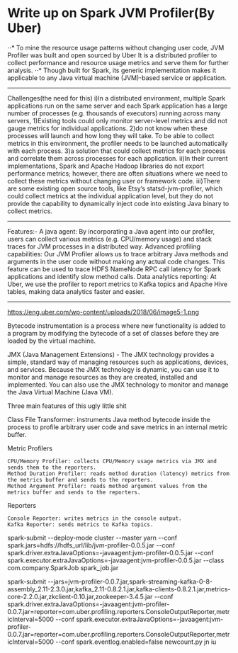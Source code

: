 # __Write up on Spark JVM Profiler(By Uber)__

⋅⋅* To mine the resource usage patterns without changing user code, JVM Profiler was built and open sourced by Uber It is a distributed profiler to collect performance and resource usage metrics and serve them for further analysis.
⋅⋅* Though built for Spark, its generic implementation makes it applicable to any Java virtual machine (JVM)-based service or application.


-------------------------------------------------------------------------------------------------------------------------------------------------------
Challenges(the need for this)
	i)In a distributed environment, multiple Spark applications run on the same server and each Spark application has a large number of processes (e.g. thousands of executors) running across many servers,
		1)Existing tools could only monitor server-level metrics and did not gauge metrics for individual applications.
		2)do not know when these processes will launch and how long they will take. To be able to collect metrics in this environment, the profiler needs to be launched automatically with each process.
		3)a solution that could collect metrics for each process and correlate them across processes for each application.
	ii)In their current implementations, Spark and Apache Hadoop libraries do not export performance metrics; however, there are often situations where we need to collect these metrics without changing user or framework code.
	iii)There are some existing open source tools, like Etsy’s statsd-jvm-profiler, which could collect metrics at the individual application level, but they do not provide the capability to dynamically inject code into existing Java binary to collect metrics. 

-------------------------------------------------------------------------------------------------------------------------------------------------------

Features:-
	A java agent: By incorporating a Java agent into our profiler, users can collect various metrics (e.g. CPU/memory usage) and stack traces for JVM processes 	in a distributed way. 
	Advanced profiling capabilities: Our JVM Profiler allows us to trace arbitrary Java methods and arguments in the user code without making any actual code 		changes. This feature can be used to trace HDFS NameNode RPC call latency for Spark applications and identify slow method calls. 
	Data analytics reporting: At Uber, we use the profiler to report metrics to Kafka topics and Apache Hive tables, making data analytics faster and easier.

-------------------------------------------------------------------------------------------------------------------------------------------------------
https://eng.uber.com/wp-content/uploads/2018/06/image5-1.png

Bytecode instrumentation is a process where new functionality is added to a program by modifying the bytecode of a set of classes before they are loaded by the virtual machine.

JMX (Java Management Extensions) - The JMX technology provides a simple, standard way of managing resources such as applications, devices, and services. Because the JMX technology is dynamic, you can use it to monitor and manage resources as they are created, installed and implemented. You can also use the JMX technology to monitor and manage the Java Virtual Machine (Java VM).
     
Three main features of this ugly little shit

Class File Transformer: instruments Java method bytecode inside the process to profile arbitrary user code and save metrics in an internal metric buffer.

Metric Profilers

    CPU/Memory Profiler: collects CPU/Memory usage metrics via JMX and sends them to the reporters.
    Method Duration Profiler: reads method duration (latency) metrics from the metrics buffer and sends to the reporters.
    Method Argument Profiler: reads method argument values from the metrics buffer and sends to the reporters.


Reporters

    Console Reporter: writes metrics in the console output.
    Kafka Reporter: sends metrics to Kafka topics.


spark-submit --deploy-mode cluster --master yarn --conf spark.jars=hdfs://hdfs_url/lib/jvm-profiler-0.0.5.jar --conf spark.driver.extraJavaOptions=-javaagent:jvm-profiler-0.0.5.jar --conf spark.executor.extraJavaOptions=-javaagent:jvm-profiler-0.0.5.jar --class com.company.SparkJob spark_job.jar



spark-submit --jars=jvm-profiler-0.0.7.jar,spark-streaming-kafka-0-8-assembly_2.11-2.3.0.jar,kafka_2.11-0.8.2.1.jar,kafka-clients-0.8.2.1.jar,metrics-core-2.2.0.jar,zkclient-0.10.jar,zookeeper-3.4.5.jar  --conf spark.driver.extraJavaOptions=-javaagent:jvm-profiler-0.0.7.jar=reporter=com.uber.profiling.reporters.ConsoleOutputReporter,metricInterval=5000 --conf spark.executor.extraJavaOptions=-javaagent:jvm-profiler-0.0.7.jar=reporter=com.uber.profiling.reporters.ConsoleOutputReporter,metricInterval=5000        --conf spark.eventlog.enabled=false newcount.py jn iu 


